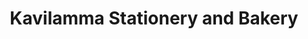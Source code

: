 ---
title: "Kavilamma Stationery and Bakery"
url: /madappally/kavilamma-stationery-and-bakery/
shop: general
---